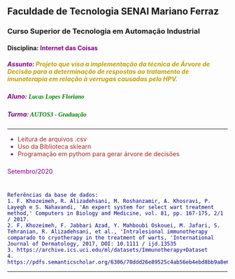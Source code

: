 ## Faculdade de Tecnologia SENAI Mariano Ferraz                                                        

### Curso Superior de Tecnologia em Automação Industrial                                                 
#### Disciplina: </font> <font color='purple'>Internet das Coisas 


##### Assunto:<font color='ciano'> Projeto que visa a implementação da técnica de Árvore de Decisão para a determinação de respostas ao tratamento de imunoterapia em relação à verrugas causadas pelo HPV.     </font>

##### Aluno:<font color='green' face="Times New Roman"> Lucas Lopes Floriano </font>

##### Turma:<font color='Green' face="Times New Roman"> AUTOS3 - Graduação</font>

 --------------------------
- <font color ='brown'> Leitura de arquivos .csv            </font> 
- <font color ='brown'> Uso da Biblioteca sklearn           </font>
- <font color ='brown'> Programação em pythom para gerar árvore de decisões </font>

### <font color ='purple'>
Setembro/2020 
</font>

# <font color ='Navy'>
    Referências da base de dados:
    1. F. Khozeimeh, R. Alizadehsani, M. Roshanzamir, A. Khosravi, P. Layegh e S. Nahavandi, 'An expert system for select wart treatment method,' Computers in Biology and Medicine, vol. 81, pp. 167-175, 2/1 / 2017.
    2. F. Khozeimeh, F. Jabbari Azad, Y. Mahboubi Oskouei, M. Jafari, S. Tehranian, R. Alizadehsani, et al., 'Intralesional immunotherapy comparado to cryotherapy in the treatment of warts, 'International Journal of Dermatology, 2017, DOI: 10.1111 / ijd.13535
    3. https://archive.ics.uci.edu/ml/datasets/Immunotherapy+Dataset
    4. https://pdfs.semanticscholar.org/6306/70ddd26e89525c4ab56eb4ebd8bb9a8e6bfb.pdf 
</font>

---------------------------------------------------------------------
</font>
